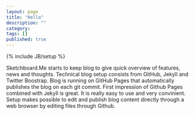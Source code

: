 ```yaml
---
layout: page
title: "Hello"
description: ""
category: 
tags: []
published: true
---
```

{% include JB/setup %}

Sketchboard.Me starts to keep blog to give quick overview of features, news and thoughts. 
Technical blog setup consists from GitHub, Jekyll and Twitter Boostrap. Blog is running on GitHub Pages that automatically 
publishes the blog on each git commit. First impression of Github Pages combined with Jekyll is great. It is really easy to use and 
very convinient. Setup makes possible to edit and publish blog content directly through a web browser by editing files through Github.
